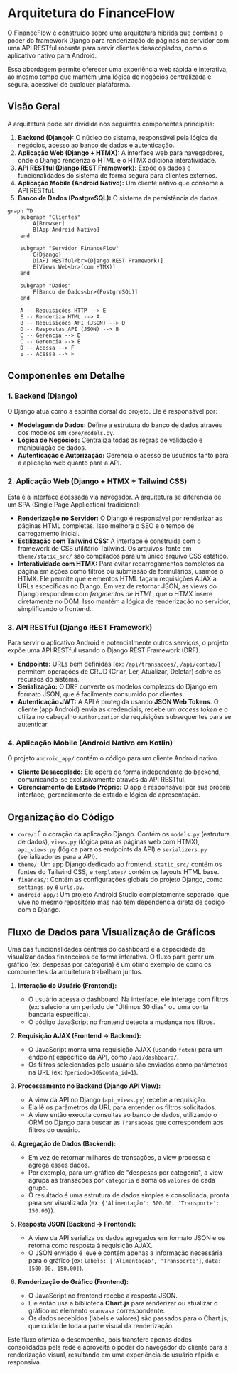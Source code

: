 # Arquitetura do FinanceFlow

O FinanceFlow é construído sobre uma arquitetura híbrida que combina o poder do framework Django para renderização de páginas no servidor com uma API RESTful robusta para servir clientes desacoplados, como o aplicativo nativo para Android.

Essa abordagem permite oferecer uma experiência web rápida e interativa, ao mesmo tempo que mantém uma lógica de negócios centralizada e segura, acessível de qualquer plataforma.

## Visão Geral

A arquitetura pode ser dividida nos seguintes componentes principais:

1.  **Backend (Django):** O núcleo do sistema, responsável pela lógica de negócios, acesso ao banco de dados e autenticação.
2.  **Aplicação Web (Django + HTMX):** A interface web para navegadores, onde o Django renderiza o HTML e o HTMX adiciona interatividade.
3.  **API RESTful (Django REST Framework):** Expõe os dados e funcionalidades do sistema de forma segura para clientes externos.
4.  **Aplicação Mobile (Android Nativo):** Um cliente nativo que consome a API RESTful.
5.  **Banco de Dados (PostgreSQL):** O sistema de persistência de dados.

```mermaid
graph TD
    subgraph "Clientes"
        A[Browser]
        B[App Android Nativo]
    end

    subgraph "Servidor FinanceFlow"
        C{Django}
        D[API RESTful<br>(Django REST Framework)]
        E[Views Web<br>(com HTMX)]
    end

    subgraph "Dados"
        F[Banco de Dados<br>(PostgreSQL)]
    end

    A -- Requisições HTTP --> E
    E -- Renderiza HTML --> A
    B -- Requisições API (JSON) --> D
    D -- Respostas API (JSON) --> B
    C -- Gerencia --> D
    C -- Gerencia --> E
    D -- Acessa --> F
    E -- Acessa --> F
```

## Componentes em Detalhe

### 1. Backend (Django)

O Django atua como a espinha dorsal do projeto. Ele é responsável por:
- **Modelagem de Dados:** Define a estrutura do banco de dados através dos modelos em `core/models.py`.
- **Lógica de Negócios:** Centraliza todas as regras de validação e manipulação de dados.
- **Autenticação e Autorização:** Gerencia o acesso de usuários tanto para a aplicação web quanto para a API.

### 2. Aplicação Web (Django + HTMX + Tailwind CSS)

Esta é a interface acessada via navegador. A arquitetura se diferencia de um SPA (Single Page Application) tradicional:

- **Renderização no Servidor:** O Django é responsável por renderizar as páginas HTML completas. Isso melhora o SEO e o tempo de carregamento inicial.
- **Estilização com Tailwind CSS:** A interface é construída com o framework de CSS utilitário Tailwind. Os arquivos-fonte em `theme/static_src/` são compilados para um único arquivo CSS estático.
- **Interatividade com HTMX:** Para evitar recarregamentos completos da página em ações como filtros ou submissão de formulários, usamos o HTMX. Ele permite que elementos HTML façam requisições AJAX a URLs específicas no Django. Em vez de retornar JSON, as views do Django respondem com *fragmentos de HTML*, que o HTMX insere diretamente no DOM. Isso mantém a lógica de renderização no servidor, simplificando o frontend.

### 3. API RESTful (Django REST Framework)

Para servir o aplicativo Android e potencialmente outros serviços, o projeto expõe uma API RESTful usando o Django REST Framework (DRF).

- **Endpoints:** URLs bem definidas (ex: `/api/transacoes/`, `/api/contas/`) permitem operações de CRUD (Criar, Ler, Atualizar, Deletar) sobre os recursos do sistema.
- **Serialização:** O DRF converte os modelos complexos do Django em formato JSON, que é facilmente consumido por clientes.
- **Autenticação JWT:** A API é protegida usando **JSON Web Tokens**. O cliente (app Android) envia as credenciais, recebe um *access token* e o utiliza no cabeçalho `Authorization` de requisições subsequentes para se autenticar.

### 4. Aplicação Mobile (Android Nativo em Kotlin)

O projeto `android_app/` contém o código para um cliente Android nativo.

- **Cliente Desacoplado:** Ele opera de forma independente do backend, comunicando-se exclusivamente através da API RESTful.
- **Gerenciamento de Estado Próprio:** O app é responsável por sua própria interface, gerenciamento de estado e lógica de apresentação.

## Organização do Código

- `core/`: É o coração da aplicação Django. Contém os `models.py` (estrutura de dados), `views.py` (lógica para as páginas web com HTMX), `api_views.py` (lógica para os endpoints da API) e `serializers.py` (serializadores para a API).
- `theme/`: Um app Django dedicado ao frontend. `static_src/` contém os fontes do Tailwind CSS, e `templates/` contém os layouts HTML base.
- `financas/`: Contém as configurações globais do projeto Django, como `settings.py` e `urls.py`.
- `android_app/`: Um projeto Android Studio completamente separado, que vive no mesmo repositório mas não tem dependência direta de código com o Django.

## Fluxo de Dados para Visualização de Gráficos

Uma das funcionalidades centrais do dashboard é a capacidade de visualizar dados financeiros de forma interativa. O fluxo para gerar um gráfico (ex: despesas por categoria) é um ótimo exemplo de como os componentes da arquitetura trabalham juntos.

1.  **Interação do Usuário (Frontend):**
    - O usuário acessa o dashboard. Na interface, ele interage com filtros (ex: seleciona um período de "Últimos 30 dias" ou uma conta bancária específica).
    - O código JavaScript no frontend detecta a mudança nos filtros.

2.  **Requisição AJAX (Frontend -> Backend):**
    - O JavaScript monta uma requisição AJAX (usando `fetch`) para um endpoint específico da API, como `/api/dashboard/`.
    - Os filtros selecionados pelo usuário são enviados como parâmetros na URL (ex: `?periodo=30&conta_id=1`).

3.  **Processamento no Backend (Django API View):**
    - A view da API no Django (`api_views.py`) recebe a requisição.
    - Ela lê os parâmetros da URL para entender os filtros solicitados.
    - A view então executa consultas ao banco de dados, utilizando o ORM do Django para buscar as `Transacoes` que correspondem aos filtros do usuário.

4.  **Agregação de Dados (Backend):**
    - Em vez de retornar milhares de transações, a view processa e agrega esses dados.
    - Por exemplo, para um gráfico de "despesas por categoria", a view agrupa as transações por `categoria` e soma os `valores` de cada grupo.
    - O resultado é uma estrutura de dados simples e consolidada, pronta para ser visualizada (ex: `{'Alimentação': 500.00, 'Transporte': 150.00}`).

5.  **Resposta JSON (Backend -> Frontend):**
    - A view da API serializa os dados agregados em formato JSON e os retorna como resposta à requisição AJAX.
    - O JSON enviado é leve e contém apenas a informação necessária para o gráfico (ex: `labels: ['Alimentação', 'Transporte']`, `data: [500.00, 150.00]`).

6.  **Renderização do Gráfico (Frontend):**
    - O JavaScript no frontend recebe a resposta JSON.
    - Ele então usa a biblioteca **Chart.js** para renderizar ou atualizar o gráfico no elemento `<canvas>` correspondente.
    - Os dados recebidos (labels e valores) são passados para o Chart.js, que cuida de toda a parte visual da renderização.

Este fluxo otimiza o desempenho, pois transfere apenas dados consolidados pela rede e aproveita o poder do navegador do cliente para a renderização visual, resultando em uma experiência de usuário rápida e responsiva.
